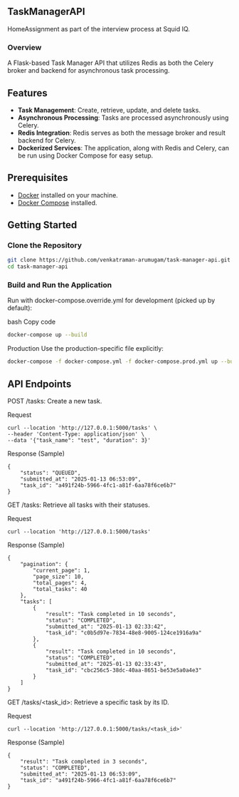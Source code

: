 ## TaskManagerAPI
HomeAssignment as part of the interview process at Squid IQ.

### Overview

A Flask-based Task Manager API that utilizes Redis as both the Celery broker and backend for asynchronous task processing.

## Features

- **Task Management**: Create, retrieve, update, and delete tasks.
- **Asynchronous Processing**: Tasks are processed asynchronously using Celery.
- **Redis Integration**: Redis serves as both the message broker and result backend for Celery.
- **Dockerized Services**: The application, along with Redis and Celery, can be run using Docker Compose for easy setup.

## Prerequisites

- [Docker](https://www.docker.com/get-started) installed on your machine.
- [Docker Compose](https://docs.docker.com/compose/install/) installed.

## Getting Started

### Clone the Repository

```bash
git clone https://github.com/venkatraman-arumugam/task-manager-api.git
cd task-manager-api
```
### Build and Run the Application

Run with docker-compose.override.yml for development (picked up by default):

bash
Copy code


```bash
docker-compose up --build
```

Production
Use the production-specific file explicitly:
```bash
docker-compose -f docker-compose.yml -f docker-compose.prod.yml up --build
```


## API Endpoints

POST /tasks: Create a new task.

Request

```commandline
curl --location 'http://127.0.0.1:5000/tasks' \
--header 'Content-Type: application/json' \
--data '{"task_name": "test", "duration": 3}'
```

Response (Sample)

```commandline
{
    "status": "QUEUED",
    "submitted_at": "2025-01-13 06:53:09",
    "task_id": "a491f24b-5966-4fc1-a81f-6aa78f6ce6b7"
}
```

GET /tasks: Retrieve all tasks with their statuses.

Request

```commandline
curl --location 'http://127.0.0.1:5000/tasks'
```
Response (Sample)

```commandline
{
    "pagination": {
        "current_page": 1,
        "page_size": 10,
        "total_pages": 4,
        "total_tasks": 40
    },
    "tasks": [
        {
            "result": "Task completed in 10 seconds",
            "status": "COMPLETED",
            "submitted_at": "2025-01-13 02:33:42",
            "task_id": "c0b5d97e-7834-48e8-9005-124ce1916a9a"
        },
        {
            "result": "Task completed in 10 seconds",
            "status": "COMPLETED",
            "submitted_at": "2025-01-13 02:33:43",
            "task_id": "cbc256c5-38dc-40aa-8651-be53e5a0a4e3"
        }
    ]
}
```
GET /tasks/<task_id>: Retrieve a specific task by its ID.

Request

```commandline
curl --location 'http://127.0.0.1:5000/tasks/<task_id>'
```

Response (Sample)

```commandline
{
    "result": "Task completed in 3 seconds",
    "status": "COMPLETED",
    "submitted_at": "2025-01-13 06:53:09",
    "task_id": "a491f24b-5966-4fc1-a81f-6aa78f6ce6b7"
}
```